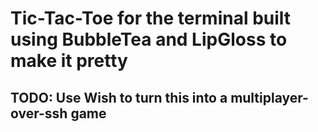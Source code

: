 # Tic-Tac-Toe for the terminal built using BubbleTea and LipGloss to make it pretty

## TODO: Use Wish to turn this into a multiplayer-over-ssh game

